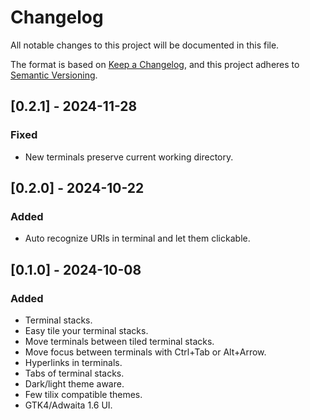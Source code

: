 # Changelog
All notable changes to this project will be documented in this file.

The format is based on [Keep a Changelog](https://keepachangelog.com/en/1.0.0/),
and this project adheres to [Semantic Versioning](https://semver.org/spec/v2.0.0.html).

## [0.2.1] - 2024-11-28

### Fixed
- New terminals preserve current working directory.

## [0.2.0] - 2024-10-22

### Added
- Auto recognize URIs in terminal and let them clickable.

## [0.1.0] - 2024-10-08

### Added

- Terminal stacks.
- Easy tile your terminal stacks.
- Move terminals between tiled terminal stacks.
- Move focus between terminals with Ctrl+Tab or Alt+Arrow.
- Hyperlinks in terminals.
- Tabs of terminal stacks.
- Dark/light theme aware.
- Few tilix compatible themes.
- GTK4/Adwaita 1.6 UI.

